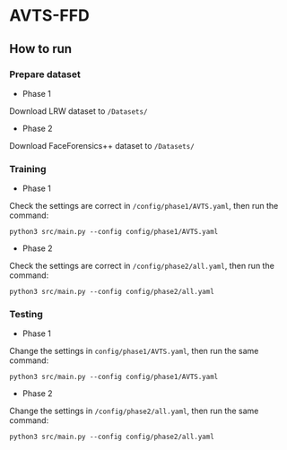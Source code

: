# AVTS-FFD

## How to run
### Prepare dataset
- Phase 1

Download LRW dataset to `/Datasets/`

- Phase 2

Download FaceForensics++ dataset to `/Datasets/`

### Training
- Phase 1

Check the settings are correct in `/config/phase1/AVTS.yaml`,
then run the command:

`python3 src/main.py --config config/phase1/AVTS.yaml`

- Phase 2

Check the settings are correct in `/config/phase2/all.yaml`,
then run the command:

`python3 src/main.py --config config/phase2/all.yaml`

### Testing
- Phase 1

Change the settings in `config/phase1/AVTS.yaml`,
then run the same command:

`python3 src/main.py --config config/phase1/AVTS.yaml`

- Phase 2

Change the settings in `/config/phase2/all.yaml`,
then run the same command:

`python3 src/main.py --config config/phase2/all.yaml`

